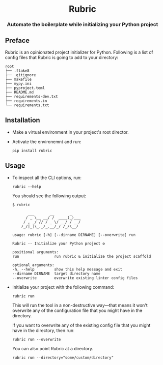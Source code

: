 <div align="center">

<h1>Rubric</h1>
<h3>Automate the boilerplate while initializing your Python project</h3>

</div>

## Preface

Rubric is an opinionated project initializer for Python. Following is a list of config files that Rubric is going to add to your directory:

```
root
├── .flake8
├── .gitignore
├── makefile
├── mypy.ini
├── pyproject.toml
├── README.md
├── requirements-dev.txt
├── requirements.in
└── requirements.txt
```


## Installation

* Make a virtual environment in your project's root director.

* Activate the environemnt and run:

    ```
    pip install rubric
    ```

## Usage

* To inspect all the CLI options, run:

    ```
    rubric --help
    ```

    You should see the following output:

    ```
    $ rubric

           ___       __       _
          / _ \__ __/ /  ____(_)___
         / , _/ // / _ \/ __/ / __/
        /_/|_|\_,_/_.__/_/ /_/\__/

    usage: rubric [-h] [--dirname DIRNAME] [--overwrite] run

    Rubric -- Initialize your Python project ⚙️

    positional arguments:
    run                run rubric & initialize the project scaffold

    optional arguments:
    -h, --help         show this help message and exit
    --dirname DIRNAME  target directory name
    --overwrite        overwrite existing linter config files

    ```

* Initialize your project with the following command:

    ```
    rubric run
    ```

    This will run the tool in a non-destructive way—that means it won't overwrite any of the configuration file that you might have in the directory.

    If you want to overwrite any of the existing config file that you might have in the directory, then run:

    ```
    rubric run --overwrite
    ```

    You can also point Rubric at a directory.

    ```
    rubric run --directory="some/custom/directory"
    ```

